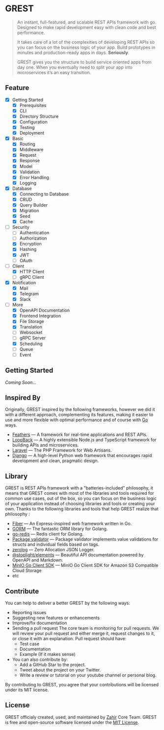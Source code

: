 # GREST

> An instant, full-featured, and scalable REST APIs framework with go. Designed to make rapid development easy with clean code and best performance.
> 
> It takes care of a lot of the complexities of developing REST APIs so you can focus on the business logic of your app. Build prototypes in minutes and production-ready apps in days. **Seriously**.
> 
> GREST gives you the structure to build service oriented apps from day one. When you eventually need to split your app into microservices it’s an easy transition.

## Feature

- [x] Getting Started
  - [x] Prerequisites
  - [x] CLI
  - [x] Directory Structure
  - [x] Configuration
  - [x] Testing
  - [x] Deployment
- [x] Basic
  - [x] Routing
  - [x] Middleware
  - [x] Request
  - [x] Response
  - [x] Model
  - [X] Validation
  - [x] Error Handling
  - [x] Logging
- [x] Database
  - [x] Connecting to Database
  - [x] CRUD
  - [x] Query Builder
  - [x] Migration
  - [x] Seed
  - [x] Cache
- [ ] Security
  - [ ] Authentication
  - [ ] Authorization
  - [x] Encryption
  - [x] Hashing
  - [x] JWT
  - [ ] OAuth
- [ ] Client
  - [x] HTTP Client
  - [ ] gRPC Client
- [x] Notification
  - [x] Mail
  - [x] Telegram
  - [x] Slack
- [ ] More
  - [x] OpenAPI Documentation
  - [x] Frontend Integration
  - [x] File Storage
  - [x] Translation
  - [ ] Websocket
  - [ ] gRPC Server
  - [x] Scheduling
  - [ ] Queue
  - [ ] Event

## Getting Started

_Coming Soon..._

## Inspired By

Originally, GREST inspired by the following frameworks, however we did it with a different approach, complementing its features, making it easier to use and more flexible with optimal performance and of course with [Go](https://go.dev) ways.

- [Feathers](https://feathersjs.com) — A framework for real-time applications and REST APIs.
- [LoopBack](https://loopback.io) — A highly extensible Node.js and TypeScript framework for building APIs and microservices.
- [Laravel](https://laravel.com) — The PHP Framework for Web Artisans.
- [Django](https://www.djangoproject.com) — A high-level Python web framework that encourages rapid development and clean, pragmatic design.

## Library

GREST is REST APIs framework with a "batteries-included" philosophy, it means that GREST comes with most of the libraries and tools required for common use cases, out of the box, so you can focus on the business logic of your application instead of choosing libraries and tools or creating your own. Thanks to the following libraries and tools that help GREST realize that philosophy :

- [Fiber](https://gofiber.io) — An Express-inspired web framework written in Go.
- [GORM](https://gorm.io) — The fantastic ORM library for Golang.
- [go-redis](https://redis.uptrace.dev) — Redis client for Golang.
- [Package validator](https://github.com/go-playground/validator) — Package validator implements value validations for structs and individual fields based on tags.
- [zerolog](https://github.com/rs/zerolog) — Zero Allocation JSON Logger.
- [@stoplight/elements](https://stoplight.io/open-source/elements) — Beautiful API documentation powered by OpenAPI and Markdown.
- [MinIO Go Client SDK](https://github.com/minio/minio-go) — MinIO Go Client SDK for Amazon S3 Compatible Cloud Storage
- etc

## Contribute

You can help to deliver a better GREST by the following ways:

- Reporting issues
- Suggesting new features or enhancements
- Improve/fix documentation
- Sending a pull request
  The core team is monitoring for pull requests. We will review your pull request and either merge it, request changes to it, or close it with an explanation.
  Pull request should have:
  - Test case
  - Documentation
  - Example (If it makes sense)
- You can also contribute by:
  - Add a GitHub Star to the project.
  - Tweet about the project on your Twitter.
  - Write a review or tutorial on your youtube channel or personal blog.

By contributing to GREST, you agree that your contributions will be licensed under its MIT license.

## License

GREST officialy created, used, and maintained by [Zahir](https://zahir.co.id) Core Team. GREST is free and open-source software licensed under the [MIT License](https://github.com/zahir-core/GREST/blob/main/LICENSE).